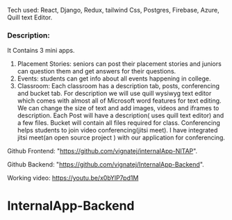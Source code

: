 Tech used: React, Django, Redux, tailwind Css, Postgres, Firebase, Azure, Quill text Editor.

<h3>Description:</h3>
It Contains 3 mini apps.
<ol>
  <li>
    Placement Stories: seniors can post their placement stories and juniors can question them and get answers for their questions.
  </li>
  <li>
    Events: students can get info about all events happening in college.  
  </li>
  <li>
    Classroom: Each classroom has a description tab, posts, conferencing and bucket tab. For description we will use quill wysiwyg text editor which comes with almost all of Microsoft word features for text editing. We can change the size of text and add images, videos and iframes to description. Each Post will have a description( uses quill text editor) and a few files. Bucket will contain all files required for class. Conferencing helps students to join video conferencing(jitsi meet). I have integrated jitsi meet(an open source project ) with our application for conferencing.    
  </li>
</ol>

Github Frontend: "https://github.com/vignatej/internalApp-NITAP".

Github Backend: "https://github.com/vignatej/InternalApp-Backend".

Working video: https://youtu.be/x0bYlP7pd1M

# InternalApp-Backend
